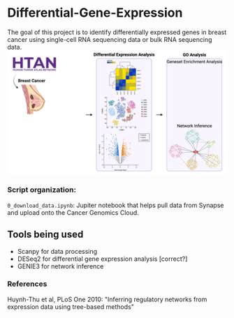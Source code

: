 # Differential-Gene-Expression

The goal of this project is to identify differentially expressed genes in breast cancer using single-cell RNA sequencing data or bulk RNA sequencing data.
![overall_figure](assets/overall_figure.png)


### Script organization:

`0_download_data.ipynb`: Jupiter notebook that helps pull data from Synapse and upload onto the Cancer Genomics Cloud.

## Tools being used

* Scanpy for data processing
* DESeq2 for differential gene expression analysis [correct?]
* GENIE3 for network inference

### References

Huynh-Thu et al, PLoS One 2010: "Inferring regulatory networks from expression data using tree-based methods"